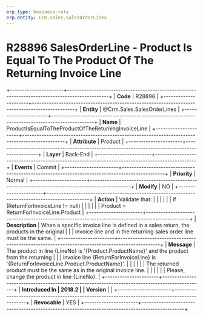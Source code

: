 ```yaml
---
erp.type: business-rule
erp.entity: Crm.Sales.SalesOrderLines
---
```


# R28896 SalesOrderLine - Product Is Equal To The Product Of The Returning Invoice Line
+----------------------+-----------------------------------------------------------------------------------------------+
| **Code**             | R28896                                                                                        |
+----------------------+-----------------------------------------------------------------------------------------------+
| **Entity**           | @Crm.Sales.SalesOrderLines                                                                                |
+----------------------+-----------------------------------------------------------------------------------------------+
| **Name**             | ProductIsEqualToTheProductOfTheReturningInvoiceLine                                           |
+----------------------+-----------------------------------------------------------------------------------------------+
| **Attribute**        | Product                                                                                       |
+----------------------+-----------------------------------------------------------------------------------------------+
| **Layer**            | Back-End                                                                                      |
+----------------------+-----------------------------------------------------------------------------------------------+
| **Events**           | Commit                                                                                        |
+----------------------+-----------------------------------------------------------------------------------------------+
| **Priority**         | Normal                                                                                        |
+----------------------+-----------------------------------------------------------------------------------------------+
| **Modify**           | NO                                                                                            |
+----------------------+-----------------------------------------------------------------------------------------------+
| **Action**           | Validate that:                                                                                |
|                      |                                                                                               |
|                      | If (ReturnForInvoiceLine != null)                                                             |
|                      |                                                                                               |
|                      | Product = ReturnForInvoiceLine.Product                                                        |
+----------------------+-----------------------------------------------------------------------------------------------+
| **Description**      | When a specific invoice line is defined in a sales return, the products in the original       |
|                      | invoice line and in the returning sales order line must be the same.                          |
+----------------------+-----------------------------------------------------------------------------------------------+
| **Message**          | The product in line {LineNo} is \'{Product.ProductName}\' and the product from the returning  |
|                      | invoice line {ReturnForInvoiceLine} is \'{ReturnForInvoiceLine.Product.ProductName}\'.        |
|                      |                                                                                               |
|                      | The returned product must be the same as in the original invoice line.                        |
|                      |                                                                                               |
|                      | Please, change the product in line {LineNo}.                                                  |
+----------------------+-----------------------------------------------------------------------------------------------+
| **Introduced In      | 2018.2                                                                                        |
| Version**            |                                                                                               |
+----------------------+-----------------------------------------------------------------------------------------------+
| **Revocable**        | YES                                                                                           |
+----------------------+-----------------------------------------------------------------------------------------------+

  

  

  

